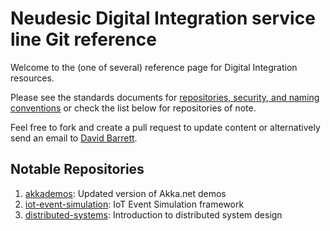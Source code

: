# Neudesic Digital Integration service line Git reference

Welcome to the (one of several) reference page for Digital Integration resources.

Please see the standards documents for [repositories, security, and naming conventions][1] or check the list below for repositories of note.

Feel free to fork and create a pull request to update content or alternatively send an email to [David Barrett](mailto:david.barrett@neudesic.com).

## Notable Repositories

1. [akkademos][2]: Updated version of Akka.net demos
2. [iot-event-simulation][3]: IoT Event Simulation framework
3. [distributed-systems][4]: Introduction to distributed system design


[1]: https://github.com/kerbybarrett/git-home/wiki/Git-Style-Guide
[2]: https://github.com/neudesic-digi-int/AkkaDemos
[3]: https://github.com/neudesic/iot-event-simulation
[4]: https://github.com/neudesic-digi-int/distributed-systems
